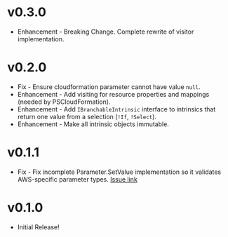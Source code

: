 # v0.3.0

* Enhancement - Breaking Change. Complete rewrite of visitor implementation.

# v0.2.0

* Fix - Ensure cloudformation parameter cannot have value `null`.
* Enhancement - Add visiting for resource properties and mappings (needed by PSCloudFormation).
* Enhancement - Add `IBranchableIntrinsic` interface to intrinsics that return one value from a selection (`!If`, `!Select`).
* Enhancement - Make all intrinsic objects immutable.

# v0.1.1

* Fix - Fix incomplete Parameter.SetValue implementation so it validates AWS-specific parameter types. [Issue link](https://github.com/fireflycons/Firefly.CloudFormationParser/issues/3)

# v0.1.0

* Initial Release!
